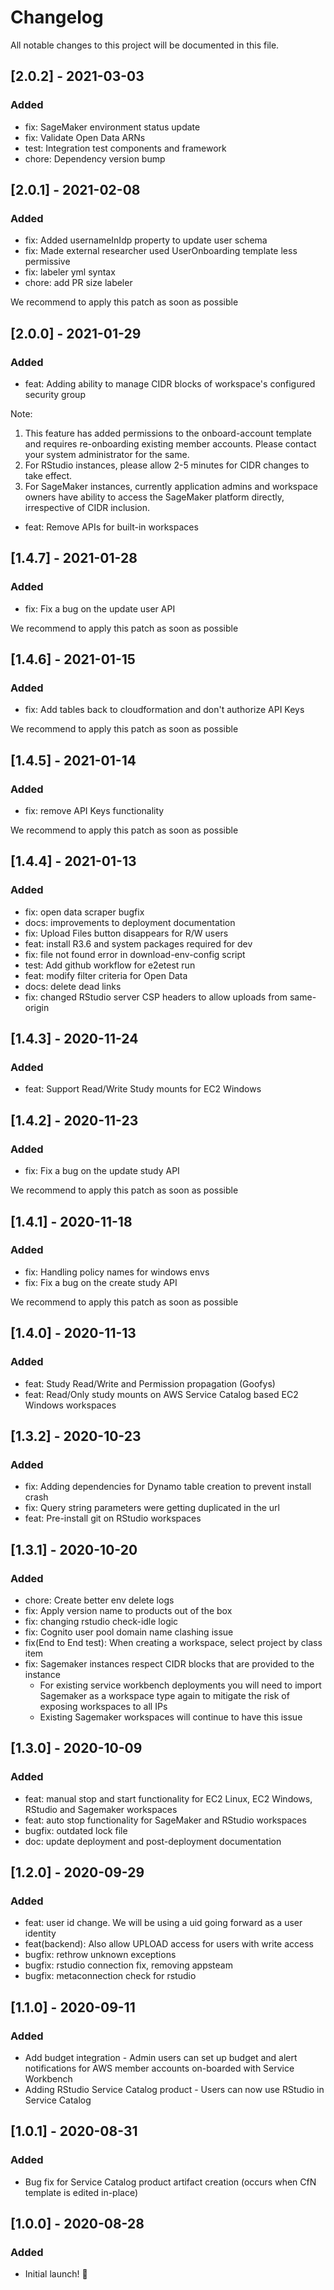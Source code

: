 # Changelog

All notable changes to this project will be documented in this file.

## [2.0.2] - 2021-03-03

### Added 
- fix: SageMaker environment status update
- fix: Validate Open Data ARNs
- test: Integration test components and framework
- chore: Dependency version bump

## [2.0.1] - 2021-02-08

### Added 
- fix: Added usernameInIdp property to update user schema
- fix: Made external researcher used UserOnboarding template less permissive
- fix: labeler yml syntax
- chore: add PR size labeler

We recommend to apply this patch as soon as possible

## [2.0.0] - 2021-01-29

### Added 
- feat: Adding ability to manage CIDR blocks of workspace's configured security group

Note:
1. This feature has added permissions to the onboard-account template and requires re-onboarding existing member accounts. Please contact your system administrator for the same.
2. For RStudio instances, please allow 2-5 minutes for CIDR changes to take effect.
3. For SageMaker instances, currently application admins and workspace owners have ability to access the SageMaker platform directly, irrespective of CIDR inclusion.

- feat: Remove APIs for built-in workspaces

## [1.4.7] - 2021-01-28

### Added 
- fix: Fix a bug on the update user API

We recommend to apply this patch as soon as possible

## [1.4.6] - 2021-01-15

### Added 
- fix: Add tables back to cloudformation and don't authorize API Keys

We recommend to apply this patch as soon as possible

## [1.4.5] - 2021-01-14

### Added 
- fix: remove API Keys functionality

We recommend to apply this patch as soon as possible

## [1.4.4] - 2021-01-13

### Added
- fix: open data scraper bugfix
- docs: improvements to deployment documentation
- fix: Upload Files button disappears for R/W users
- feat: install R3.6 and system packages required for dev
- fix: file not found error in download-env-config script
- test: Add github workflow for e2etest run
- feat: modify filter criteria for Open Data
- docs: delete dead links
- fix: changed RStudio server CSP headers to allow uploads from same-origin

## [1.4.3] - 2020-11-24

### Added
- feat: Support Read/Write Study mounts for EC2 Windows

## [1.4.2] - 2020-11-23

### Added 
- fix: Fix a bug on the update study API

We recommend to apply this patch as soon as possible

## [1.4.1] - 2020-11-18

### Added 
- fix: Handling policy names for windows envs
- fix: Fix a bug on the create study API

We recommend to apply this patch as soon as possible

## [1.4.0] - 2020-11-13

### Added 
- feat: Study Read/Write and Permission propagation (Goofys)
- feat: Read/Only study mounts on AWS Service Catalog based EC2 Windows workspaces

## [1.3.2] - 2020-10-23

### Added 

- fix: Adding dependencies for Dynamo table creation to prevent install crash
- fix: Query string parameters were getting duplicated in the url
- feat: Pre-install git on RStudio workspaces

## [1.3.1] - 2020-10-20

### Added

- chore: Create better env delete logs
- fix: Apply version name to products out of the box
- fix: changing rstudio check-idle logic
- fix: Cognito user pool domain name clashing issue
- fix(End to End test): When creating a workspace, select project by class item
- fix: Sagemaker instances respect CIDR blocks that are provided to the instance
  - For existing service workbench deployments you will need to import Sagemaker as a workspace type again to mitigate the risk of exposing workspaces to all IPs
  - Existing Sagemaker workspaces will continue to have this issue

## [1.3.0] - 2020-10-09

### Added

- feat: manual stop and start functionality for EC2 Linux, EC2 Windows, RStudio and Sagemaker workspaces
- feat: auto stop functionality for SageMaker and RStudio workspaces
- bugfix: outdated lock file
- doc: update deployment and post-deployment documentation

## [1.2.0] - 2020-09-29

### Added

- feat: user id change. We will be using a uid going forward as a user identity
- feat(backend): Also allow UPLOAD access for users with write access
- bugfix: rethrow unknown exceptions
- bugfix: rstudio connection fix, removing appsteam
- bugfix: metaconnection check for rstudio

## [1.1.0] - 2020-09-11

### Added

- Add budget integration - Admin users can set up budget and alert notifications for AWS member accounts on-boarded with Service Workbench
- Adding RStudio Service Catalog product - Users can now use RStudio in Service Catalog

## [1.0.1] - 2020-08-31

### Added

- Bug fix for Service Catalog product artifact creation (occurs when CfN template is edited in-place)

## [1.0.0] - 2020-08-28

### Added

- Initial launch! :rocket:
